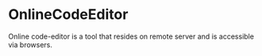 # OnlineCodeEditor
Online code-editor is a tool that resides on remote server and is accessible via browsers.
